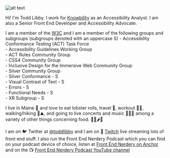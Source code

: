 ![alt text](https://res.cloudinary.com/colabottles/image/upload/v1623022744/images/todd_lobster.jpg "Todd in a restaurant with two, two foot long lobster rolls on the table in front of him.")

Hi! I'm Todd Libby. I work for [Knowbility](https://knowbility.org) as an Accessibility Analyst. I am also a Senior Front End Developer and Accessibility Advocate.

I am a member of the [W3C](https://www.w3.org/) and I am a member of the following groups and subgroups (subgroups denoted with an uppercase S)
    - Accessibility Conformance Testing (ACT) Task Force  
    - Accessibility Guidelines Working Group  
    - ACT Rules Community Group  
    - CSS4 Community Group  
    - Inclusive Design for the Immersive Web Community Group  
    - Silver Community Group  
    - Silver Conformance - S  
    - Visual Contrast of Text - S  
    - Errors - S  
    - Functional Needs - S  
    - XR Subgroup - S  

I live in Maine 🦞 and love to eat lobster rolls, travel 🧳, workout 🏋🏻, walking/hiking 🎒⛰, and going to live concerts and music 🥁🎶🎸 among a variety of other things concerning food. 🌯🌮🌶🍱

I am on 🐦 Twitter at [@toddlibby](https://twitter.com/toddlibby) and I am on 👾 [Twitch](https://twitch.tv/toddlibby) live streaming lots of front end stuff. I also run the Front End Nerdery Podcast which you can find on your podcast device of choice, listen at [Front End Nerdery on Anchor](https://anchor.fm/frontendnerdery) and on the 📺 [Front End Nerdery Podcast YouTube channel](https://www.youtube.com/c/FrontEndNerdery)
